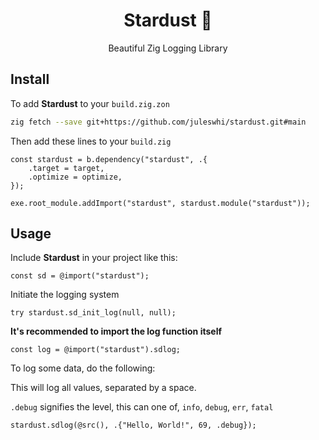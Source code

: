 <div align="center">

# Stardust 🌠

Beautiful Zig Logging Library

</div>

## Install

To add **Stardust** to your `build.zig.zon`

```sh
zig fetch --save git+https://github.com/juleswhi/stardust.git#main
```

Then add these lines to your `build.zig`

```zig
const stardust = b.dependency("stardust", .{
    .target = target,
    .optimize = optimize,
});

exe.root_module.addImport("stardust", stardust.module("stardust"));
```

## Usage

Include **Stardust** in your project like this:

```zig
const sd = @import("stardust");
```

Initiate the logging system

```zig
try stardust.sd_init_log(null, null);
```

__It's recommended to import the log function itself__

```zig
const log = @import("stardust").sdlog;
```

To log some data, do the following:

This will log all values, separated by a space.

`.debug` signifies the level, this can one of, `info`, `debug`, `err`, `fatal`

```zig
stardust.sdlog(@src(), .{"Hello, World!", 69, .debug});
```
